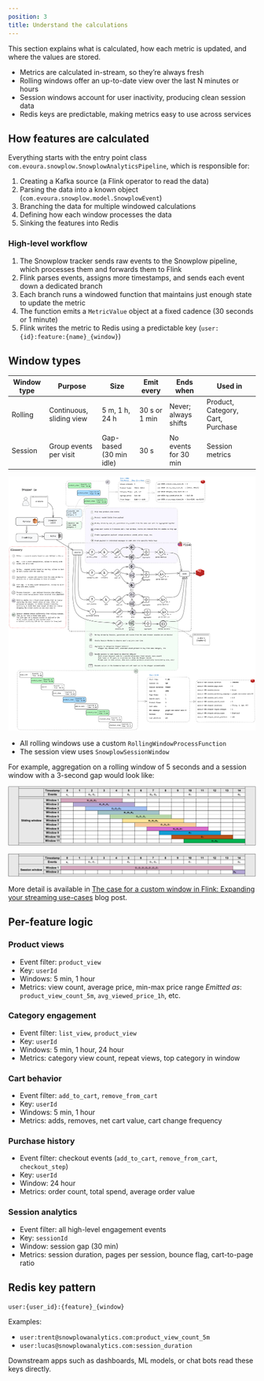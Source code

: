 ```yaml
---
position: 3
title: Understand the calculations
---
```


This section explains what is calculated, how each metric is updated, and where the values are stored.

- Metrics are calculated in-stream, so they’re always fresh
- Rolling windows offer an up-to-date view over the last N minutes or hours
- Session windows account for user inactivity, producing clean session data
- Redis keys are predictable, making metrics easy to use across services

## How features are calculated

Everything starts with the entry point class `com.evoura.snowplow.SnowplowAnalyticsPipeline`, which is responsible for:

1. Creating a Kafka source (a Flink operator to read the data)
2. Parsing the data into a known object (`com.evoura.snowplow.model.SnowplowEvent`)
3. Branching the data for multiple windowed calculations
4. Defining how each window processes the data
5. Sinking the features into Redis

### High-level workflow

1. The Snowplow tracker sends raw events to the Snowplow pipeline, which processes them and forwards them to Flink
2. Flink parses events, assigns more timestamps, and sends each event down a dedicated branch
3. Each branch runs a windowed function that maintains just enough state to update the metric
4. The function emits a `MetricValue` object at a fixed cadence (30 seconds or 1 minute)
5. Flink writes the metric to Redis using a predictable key (`user:{id}:feature:{name}_{window}`)

## Window types

| Window type | Purpose                  | Size                    | Emit every    | Ends when            | Used in                           |
| ----------- | ------------------------ | ----------------------- | ------------- | -------------------- | --------------------------------- |
| Rolling     | Continuous, sliding view | 5 m, 1 h, 24 h          | 30 s or 1 min | Never; always shifts | Product, Category, Cart, Purchase |
| Session     | Group events per visit   | Gap-based (30 min idle) | 30 s          | No events for 30 min | Session metrics                   |

![live-shopper-calculations-architecture.png](./images/live-shopper-calculations-architecture.png)

- All rolling windows use a custom `RollingWindowProcessFunction`
- The session view uses `SnowplowSessionWindow`

For example, aggregation on a rolling window of 5 seconds and a session window with a 3-second gap would look like:

![live-shopper-calculations-window.png](./images/live-shopper-calculations-window.png)

![live-shopper-calculations-window2.png](./images/live-shopper-calculations-window2.png)

More detail is available in [The case for a custom window in Flink: Expanding your streaming use-cases](https://pedromazala.substack.com/p/the-case-for-a-custom-window-in-flink?utm_source=snowplow&utm_medium=accelerator&utm_campaign=live-shopper) blog post.

## Per-feature logic

### Product views

- Event filter: `product_view`
- Key: `userId`
- Windows: 5 min, 1 hour
- Metrics: view count, average price, min-max price range
  _Emitted as_: `product_view_count_5m`, `avg_viewed_price_1h`, etc.

### Category engagement

- Event filter: `list_view`, `product_view`
- Key: `userId`
- Windows: 5 min, 1 hour, 24 hour
- Metrics: category view count, repeat views, top category in window

### Cart behavior

- Event filter: `add_to_cart`, `remove_from_cart`
- Key: `userId`
- Windows: 5 min, 1 hour
- Metrics: adds, removes, net cart value, cart change frequency

### Purchase history

- Event filter: checkout events (`add_to_cart`, `remove_from_cart`, `checkout_step`)
- Key: `userId`
- Window: 24 hour
- Metrics: order count, total spend, average order value

### Session analytics

- Event filter: all high-level engagement events
- Key: `sessionId`
- Window: session gap (30 min)
- Metrics: session duration, pages per session, bounce flag, cart-to-page ratio

## Redis key pattern

```
user:{user_id}:{feature}_{window}
```

Examples:
- `user:trent@snowplowanalytics.com:product_view_count_5m`
- `user:lucas@snowplowanalytics.com:session_duration`

Downstream apps such as dashboards, ML models, or chat bots read these keys directly.
